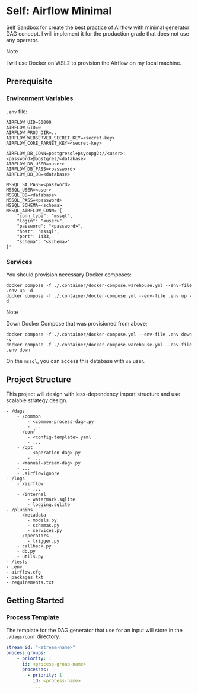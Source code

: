 # Self: Airflow Minimal

Self Sandbox for create the best practice of Airflow with minimal generator DAG
concept.
I will implement it for the production grade that does not use any operator.

> [!NOTE]
> I will use Docker on WSL2 to provision the Airflow on my local machine.

## Prerequisite

### Environment Variables

`.env` file:

```text
AIRFLOW_UID=50000
AIRFLOW_GID=0
AIRFLOW_PROJ_DIR=..
AIRFLOW_WEBSERVER_SECRET_KEY=<secret-key>
AIRFLOW_CORE_FARNET_KEY=<secret-key>

AIRFLOW_DB_CONN=postgresql+psycopg2://<user>:<password>@postgres/<database>
AIRFLOW_DB_USER=<user>
AIRFLOW_DB_PASS=<password>
AIRFLOW_DB_DB=<database>

MSSQL_SA_PASS=<password>
MSSQL_USER=<user>
MSSQL_DB=<database>
MSSQL_PASS=<password>
MSSQL_SCHEMA=<schema>
MSSQL_AIRFLOW_CONN='{
    "conn_type": "mssql",
    "login": "<user>",
    "password": "<password>",
    "host": "mssql",
    "port": 1433,
    "schema": "<schema>"
}'
```

### Services

You should provision necessary Docker composes:

```shell
docker compose -f ./.container/docker-compose.warehouse.yml --env-file .env up -d
docker compose -f ./.container/docker-compose.yml --env-file .env up -d
```

> [!NOTE]
> Down Docker Compose that was provisioned from above;
> ```shell
> docker compose -f ./.container/docker-compose.yml --env-file .env down -v
> docker compose -f ./.container/docker-compose.warehouse.yml --env-file .env down
> ```

On the `mssql`, you can access this database with `sa` user.

## Project Structure

This project will design with less-dependency import structure and use scalable
strategy design.

```text
- /dags
    - /common
        - <common-process-dag>.py
        - ...
    - /conf
        - <config-template>.yaml
        - ...
    - /opt
        - <operation-dag>.py
        - ...
    - <manual-stream-dag>.py
    - ...
    - .airflowignore
- /logs
    - /airflow
        - ...
    - /internal
        - watermark.sqlite
        - logging.sqlite
- /plugins
    - /metadata
        - models.py
        - schemas.py
        - services.py
    - /operators
        - trigger.py
    - callback.py
    - db.py
    - utils.py
- /tests
- .env
- airflow.cfg
- packages.txt
- requirements.txt
```

## Getting Started

### Process Template

The template for the DAG generator that use for an input will store in the 
`./dags/conf` directory.

```yaml
stream_id: "<stream-name>"
process_groups:
    - priority: 1
      id: <process-group-name>
      processes:
        - priority: 1
          id: <process-name>
          ...
```
